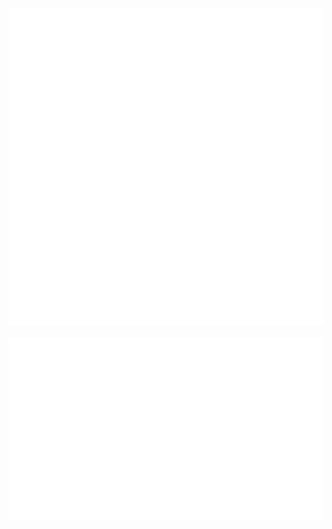 <!-- Main GitHub metrics (calendar, languages, topics) -->
![GitHub Metrics](./metrics.svg)

<!-- Recent coding habits (hour/day charts only) -->
![Recent Coding Habits](./habits-charts.svg)
